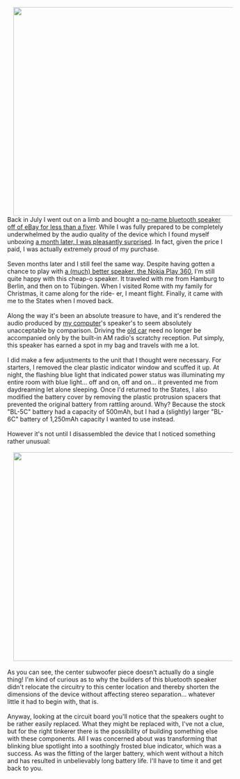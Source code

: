 

<div class="separator" style="clear: both; text-align: center;"><a href="http://4.bp.blogspot.com/-zBKr4MTi4wI/UUpPK_4AzfI/AAAAAAAAC80/xnlz2qdb6yA/s1600/IMG_20130224_121743.jpg" imageanchor="1" style="margin-left: 1em; margin-right: 1em;"><img border="0" height="480" src="http://4.bp.blogspot.com/-zBKr4MTi4wI/UUpPK_4AzfI/AAAAAAAAC80/xnlz2qdb6yA/s640/IMG_20130224_121743.jpg" width="640" /></a></div>Back in July I went out on a limb and bought a <a href="http://www.meinfruhstuck.com/2012/07/upcoming-review-cheap-o-banggood.html" target="_blank">no-name bluetooth speaker off of eBay for less than a fiver</a>. While I was fully prepared to be completely underwhelmed by the audio quality of the device which I found myself unboxing <a href="http://www.meinfruhstuck.com/2012/07/cheap-o-bluetooth-speaker-review.html?q=bluetooth+speaker" target="_blank">a month later, I was pleasantly surprised</a>. In fact, given the price I paid, I was actually extremely proud of my purchase.<br /><br />Seven months later and I still feel the same way. Despite having gotten a chance to play with <a href="http://www.meinfruhstuck.com/2012/09/nokia-play-360-review.html" target="_blank">a (much) better speaker, the Nokia Play 360</a>, I'm still quite happy with this cheap-o speaker. It traveled with me from Hamburg to Berlin, and then on to Tübingen. When I visited Rome with my family for Christmas, it came along for the ride- er, I meant flight. Finally, it came with me to the States when I moved back.<br /><br />Along the way it's been an absolute treasure to have, and it's rendered the audio produced by <a href="http://www.meinfruhstuck.com/2012/06/lenovo-thinkpad-edge-e420-review.html" target="_blank">my computer</a>'s speaker's to seem absolutely unacceptable by comparison. Driving the <a href="http://www.meinfruhstuck.com/2013/03/sunny-day-in-oregon-go-for-ride.html" target="_blank">old car</a> need no longer be accompanied only by the built-in AM radio's scratchy reception. Put simply, this speaker has earned a spot in my bag and travels with me a lot.<br /><br />I did make a few adjustments to the unit that I thought were necessary. For starters, I removed the clear plastic indicator window and scuffed it up. At night, the flashing blue light that indicated power status was illuminating my entire room with blue light... off and on, off and on... it prevented me from daydreaming let alone sleeping. Once I'd returned to the States, I also modified the battery cover by removing the plastic protrusion spacers that prevented the original battery from rattling around. Why? Because the stock "BL-5C" battery had a capacity of 500mAh, but I had a (slightly) larger "BL-6C" battery of 1,250mAh capacity I wanted to use instead.<br /><br />However it's not until I disassembled the device that I noticed something rather unusual:<br /><br /><div class="separator" style="clear: both; text-align: center;"><a href="http://1.bp.blogspot.com/-tG6-wzkVHjY/UUpXaTyVazI/AAAAAAAAC88/CVCW9oc4P-o/s1600/IMG_20130224_121830.jpg" imageanchor="1" style="margin-left: 1em; margin-right: 1em;"><img border="0" height="480" src="http://1.bp.blogspot.com/-tG6-wzkVHjY/UUpXaTyVazI/AAAAAAAAC88/CVCW9oc4P-o/s640/IMG_20130224_121830.jpg" width="640" /></a></div><br />As you can see, the center subwoofer piece doesn't actually do a single thing! I'm kind of curious as to why the builders of this bluetooth speaker didn't relocate the circuitry to this center location and thereby shorten the dimensions of the device without affecting stereo separation... whatever little it had to begin with, that is.<br /><br />Anyway, looking at the circuit board you'll notice that the speakers ought to be rather easily replaced. What they might be replaced with, I've not a clue, but for the right tinkerer there is the possibility of building something else with these components. All I was concerned about was transforming that blinking blue spotlight into a soothingly frosted blue indicator, which was a success. As was the fitting of the larger battery, which went without a hitch and has resulted in unbelievably long battery life. I'll have to time it and get back to you.